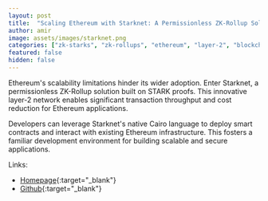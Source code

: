 ```yaml
---
layout: post
title:  "Scaling Ethereum with Starknet: A Permissionless ZK-Rollup Solution:"
author: amir
image: assets/images/starknet.png
categories: ["zk-starks", "zk-rollups", "ethereum", "layer-2", "blockchain"] # Enter categories (e.g. ["zkps", "verifiers", etc.])
featured: false
hidden: false
---
```


Ethereum's scalability limitations hinder its wider adoption. Enter Starknet, a permissionless ZK-Rollup solution built on STARK proofs. This innovative layer-2 network enables significant transaction throughput and cost reduction for Ethereum applications. 

Developers can leverage Starknet's native Cairo language to deploy smart contracts and interact with existing Ethereum infrastructure. This fosters a familiar development environment for building scalable and secure applications.

Links:
- [Homepage](https://www.starknet.io/en){:target="_blank"}
- [Github](https://github.com/starknet-io){:target="_blank"}